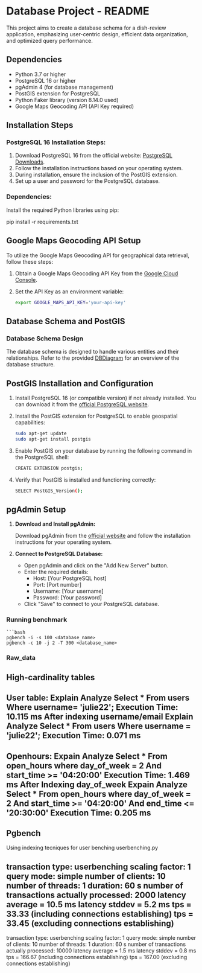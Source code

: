 # Database Project - README

This project aims to create a database schema for a dish-review application, emphasizing user-centric design, efficient data organization, and optimized query performance.

## Dependencies

- Python 3.7 or higher
- PostgreSQL 16 or higher
- pgAdmin 4 (for database management)
- PostGIS extension for PostgreSQL
- Python Faker library (version 8.14.0 used)
- Google Maps Geocoding API (API Key required)

## Installation Steps

### PostgreSQL 16 Installation Steps:

1. Download PostgreSQL 16 from the official website: [PostgreSQL Downloads](https://www.postgresql.org/download/).
2. Follow the installation instructions based on your operating system.
3. During installation, ensure the inclusion of the PostGIS extension.
4. Set up a user and password for the PostgreSQL database.

### Dependencies:


Install the required Python libraries using pip:


pip install -r requirements.txt

## Google Maps Geocoding API Setup

To utilize the Google Maps Geocoding API for geographical data retrieval, follow these steps:

1. Obtain a Google Maps Geocoding API Key from the [Google Cloud Console](https://console.cloud.google.com/).

2. Set the API Key as an environment variable:

   ```bash
   export GOOGLE_MAPS_API_KEY='your-api-key'
## Database Schema and PostGIS

### Database Schema Design

The database schema is designed to handle various entities and their relationships. Refer to the provided [DBDiagram](link-to-your-db-diagram) for an overview of the database structure.

## PostGIS Installation and Configuration

1. Install PostgreSQL 16 (or compatible version) if not already installed. You can download it from the [official PostgreSQL website](https://www.postgresql.org/download/).

2. Install the PostGIS extension for PostgreSQL to enable geospatial capabilities:

   ```bash
   sudo apt-get update
   sudo apt-get install postgis
3. Enable PostGIS on your database by running the following command in the PostgreSQL shell:

	```bash
	CREATE EXTENSION postgis;

4. Verify that PostGIS is installed and functioning correctly:
	```bash
	SELECT PostGIS_Version();

## pgAdmin Setup

1. **Download and Install pgAdmin:**

   Download pgAdmin from the [official website](https://www.pgadmin.org/download/) and follow the installation instructions for your operating system.

2. **Connect to PostgreSQL Database:**

   - Open pgAdmin and click on the "Add New Server" button.
   - Enter the required details:
     - Host: [Your PostgreSQL host]
     - Port: [Port number]
     - Username: [Your username]
     - Password: [Your password]
   - Click "Save" to connect to your PostgreSQL database.
### Running benchmark
	```bash
	pgbench -i -s 100 <database_name>
	pgbench -c 10 -j 2 -T 300 <database_name>

### Raw_data

## High-cardinality tables

User table: 
Explain Analyze Select * From users Where username= 'julie22';
Execution Time: 10.115 ms
After indexing username/email 
Explain Analyze Select * From users Where username = 'julie22'; 
Execution Time: 0.071 ms
-----
Openhours: 
Expain Analyze Select * From open_hours where day_of_week = 2
	And start_time >= '04:20:00'
Execution Time: 1.469 ms
After Indexing day_of_week
Expain Analyze Select * From open_hours where day_of_week = 2
	And start_time >= '04:20:00'
	And end_time <= '20:30:00'
Execution Time: 0.205 ms
------
## Pgbench
Using indexing tecniques for user benching 
userbenching.py

transaction type: userbenching
scaling factor: 1
query mode: simple
number of clients: 10
number of threads: 1
duration: 60 s
number of transactions actually processed: 2000
latency average = 10.5 ms
latency stddev = 5.2 ms
tps = 33.33 (including connections establishing)
tps = 33.45 (excluding connections establishing)
-----
transaction type: userbenching
scaling factor: 1
query mode: simple
number of clients: 10
number of threads: 1
duration: 60 s
number of transactions actually processed: 10000
latency average = 1.5 ms
latency stddev = 0.8 ms
tps = 166.67 (including connections establishing)
tps = 167.00 (excluding connections establishing)


